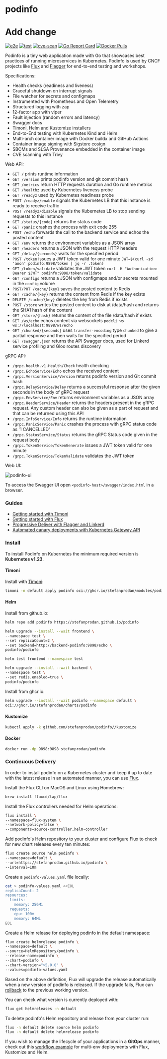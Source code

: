 # podinfo
# Add change

[![e2e](https://github.com/stefanprodan/podinfo/workflows/e2e/badge.svg)](https://github.com/stefanprodan/podinfo/blob/master/.github/workflows/e2e.yml)
[![test](https://github.com/stefanprodan/podinfo/workflows/test/badge.svg)](https://github.com/stefanprodan/podinfo/blob/master/.github/workflows/test.yml)
[![cve-scan](https://github.com/stefanprodan/podinfo/workflows/cve-scan/badge.svg)](https://github.com/stefanprodan/podinfo/blob/master/.github/workflows/cve-scan.yml)
[![Go Report Card](https://goreportcard.com/badge/github.com/stefanprodan/podinfo)](https://goreportcard.com/report/github.com/stefanprodan/podinfo)
[![Docker Pulls](https://img.shields.io/docker/pulls/stefanprodan/podinfo)](https://hub.docker.com/r/stefanprodan/podinfo)

Podinfo is a tiny web application made with Go that showcases best practices of running microservices in Kubernetes.
Podinfo is used by CNCF projects like [Flux](https://github.com/fluxcd/flux2) and [Flagger](https://github.com/fluxcd/flagger)
for end-to-end testing and workshops.

Specifications:

* Health checks (readiness and liveness)
* Graceful shutdown on interrupt signals
* File watcher for secrets and configmaps
* Instrumented with Prometheus and Open Telemetry
* Structured logging with zap 
* 12-factor app with viper
* Fault injection (random errors and latency)
* Swagger docs
* Timoni, Helm and Kustomize installers
* End-to-End testing with Kubernetes Kind and Helm
* Multi-arch container image with Docker buildx and GitHub Actions
* Container image signing with Sigstore cosign
* SBOMs and SLSA Provenance embedded in the container image
* CVE scanning with Trivy

Web API:

* `GET /` prints runtime information
* `GET /version` prints podinfo version and git commit hash 
* `GET /metrics` return HTTP requests duration and Go runtime metrics
* `GET /healthz` used by Kubernetes liveness probe
* `GET /readyz` used by Kubernetes readiness probe
* `POST /readyz/enable` signals the Kubernetes LB that this instance is ready to receive traffic
* `POST /readyz/disable` signals the Kubernetes LB to stop sending requests to this instance
* `GET /status/{code}` returns the status code
* `GET /panic` crashes the process with exit code 255
* `POST /echo` forwards the call to the backend service and echos the posted content 
* `GET /env` returns the environment variables as a JSON array
* `GET /headers` returns a JSON with the request HTTP headers
* `GET /delay/{seconds}` waits for the specified period
* `POST /token` issues a JWT token valid for one minute `JWT=$(curl -sd 'anon' podinfo:9898/token | jq -r .token)`
* `GET /token/validate` validates the JWT token `curl -H "Authorization: Bearer $JWT" podinfo:9898/token/validate`
* `GET /configs` returns a JSON with configmaps and/or secrets mounted in the `config` volume
* `POST/PUT /cache/{key}` saves the posted content to Redis
* `GET /cache/{key}` returns the content from Redis if the key exists
* `DELETE /cache/{key}` deletes the key from Redis if exists
* `POST /store` writes the posted content to disk at /data/hash and returns the SHA1 hash of the content
* `GET /store/{hash}` returns the content of the file /data/hash if exists
* `GET /ws/echo` echos content via websockets `podcli ws ws://localhost:9898/ws/echo`
* `GET /chunked/{seconds}` uses `transfer-encoding` type `chunked` to give a partial response and then waits for the specified period
* `GET /swagger.json` returns the API Swagger docs, used for Linkerd service profiling and Gloo routes discovery

gRPC API:

* `/grpc.health.v1.Health/Check` health checking
* `/grpc.EchoService/Echo` echos the received content
* `/grpc.VersionService/Version` returns podinfo version and Git commit hash
* `/grpc.DelayService/Delay` returns a successful response after the given seconds in the body of gRPC request
* `/grpc.EnvService/Env` returns environment variables as a JSON array
* `/grpc.HeaderService/Header` returns the headers present in the gRPC request. Any custom header can also be given as a part of request and that can be returned using this API
* `/grpc.InfoService/Info` returns the runtime information
* `/grpc.PanicService/Panic` crashes the process with gRPC status code as '1 CANCELLED'
* `/grpc.StatusService/Status` returns the gRPC Status code given in the request body
* `/grpc.TokenService/TokenGenerate` issues a JWT token valid for one minute
* `/grpc.TokenService/TokenValidate` validates the JWT token

Web UI:

![podinfo-ui](https://raw.githubusercontent.com/stefanprodan/podinfo/gh-pages/screens/podinfo-ui-v3.png)

To access the Swagger UI open `<podinfo-host>/swagger/index.html` in a browser.

### Guides

* [Getting started with Timoni](https://timoni.sh/quickstart/)
* [Getting started with Flux](https://fluxcd.io/flux/get-started/)
* [Progressive Deliver with Flagger and Linkerd](https://docs.flagger.app/tutorials/linkerd-progressive-delivery)
* [Automated canary deployments with Kubernetes Gateway API](https://docs.flagger.app/tutorials/gatewayapi-progressive-delivery)

### Install

To install Podinfo on Kubernetes the minimum required version is **Kubernetes v1.23**.

#### Timoni

Install with [Timoni](https://timoni.sh):

```bash
timoni -n default apply podinfo oci://ghcr.io/stefanprodan/modules/podinfo
```

#### Helm

Install from github.io:

```bash
helm repo add podinfo https://stefanprodan.github.io/podinfo

helm upgrade --install --wait frontend \
--namespace test \
--set replicaCount=2 \
--set backend=http://backend-podinfo:9898/echo \
podinfo/podinfo

helm test frontend --namespace test

helm upgrade --install --wait backend \
--namespace test \
--set redis.enabled=true \
podinfo/podinfo
```

Install from ghcr.io:

```bash
helm upgrade --install --wait podinfo --namespace default \
oci://ghcr.io/stefanprodan/charts/podinfo
```

#### Kustomize

```bash
kubectl apply -k github.com/stefanprodan/podinfo//kustomize
```

#### Docker

```bash
docker run -dp 9898:9898 stefanprodan/podinfo
```

### Continuous Delivery

In order to install podinfo on a Kubernetes cluster and keep it up to date with the latest
release in an automated manner, you can use [Flux](https://fluxcd.io).

Install the Flux CLI on MacOS and Linux using Homebrew:

```sh
brew install fluxcd/tap/flux
```

Install the Flux controllers needed for Helm operations:

```sh
flux install \
--namespace=flux-system \
--network-policy=false \
--components=source-controller,helm-controller
```

Add podinfo's Helm repository to your cluster and
configure Flux to check for new chart releases every ten minutes:

```sh
flux create source helm podinfo \
--namespace=default \
--url=https://stefanprodan.github.io/podinfo \
--interval=10m
```

Create a `podinfo-values.yaml` file locally:

```sh
cat > podinfo-values.yaml <<EOL
replicaCount: 2
resources:
  limits:
    memory: 256Mi
  requests:
    cpu: 100m
    memory: 64Mi
EOL
```

Create a Helm release for deploying podinfo in the default namespace:

```sh
flux create helmrelease podinfo \
--namespace=default \
--source=HelmRepository/podinfo \
--release-name=podinfo \
--chart=podinfo \
--chart-version=">5.0.0" \
--values=podinfo-values.yaml
```

Based on the above definition, Flux will upgrade the release automatically
when a new version of podinfo is released. If the upgrade fails, Flux
can [rollback](https://toolkit.fluxcd.io/components/helm/helmreleases/#configuring-failure-remediation)
to the previous working version.

You can check what version is currently deployed with:

```sh
flux get helmreleases -n default
```

To delete podinfo's Helm repository and release from your cluster run:

```sh
flux -n default delete source helm podinfo
flux -n default delete helmrelease podinfo
```

If you wish to manage the lifecycle of your applications in a **GitOps** manner, check out
this [workflow example](https://github.com/fluxcd/flux2-kustomize-helm-example)
for multi-env deployments with Flux, Kustomize and Helm.
